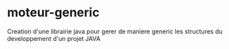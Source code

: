 # moteur-generic
Creation d'une librairie java pour gerer de maniere generic les structures du developpement d'un projet JAVA
